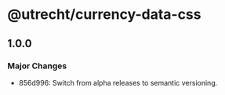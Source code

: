 # @utrecht/currency-data-css

## 1.0.0

### Major Changes

- 856d996: Switch from alpha releases to semantic versioning.
